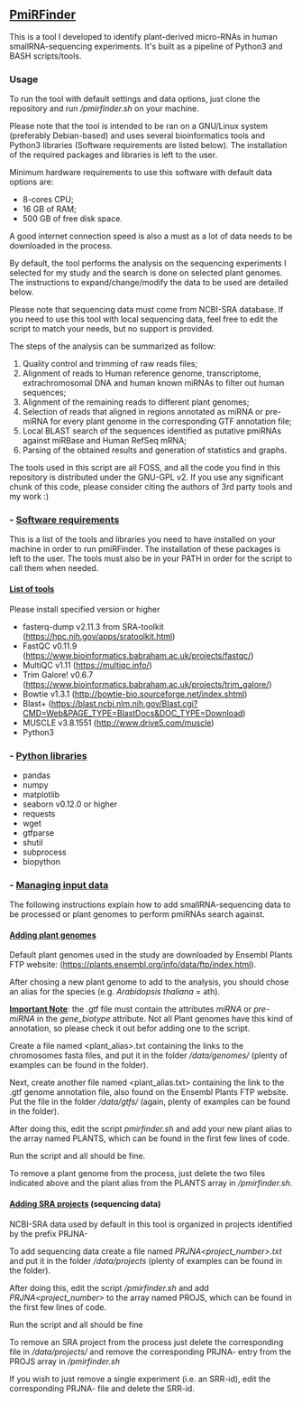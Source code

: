## <u>PmiRFinder</u>

This is a tool I developed to identify plant-derived micro-RNAs in human smallRNA-sequencing experiments. It's built as a pipeline of Python3 and BASH scripts/tools.
### Usage
To run the tool with default settings and data options, just clone the repository and run */pmirfinder.sh* on your machine.

Please note that the tool is intended to be ran on a GNU/Linux system (preferably Debian-based) and uses several bioinformatics tools and Python3 libraries (Software requirements are listed below). The installation of the required packages and libraries is left to the user.

Minimum hardware requirements to use this software with default data options are:

- 8-cores CPU;
- 16 GB of RAM;
- 500 GB of free disk space.

A good internet connection speed is also a must as a lot of data needs to be downloaded in the process.

By default, the tool performs the analysis on the sequencing experiments I selected for my study and the search is done on selected plant genomes. The instructions to expand/change/modify the data to be used are detailed below.

Please note that sequencing data must come from NCBI-SRA database. If you need to use this tool with local sequencing data, feel free to edit the script to match your needs, but no support is provided.

The steps of the analysis can be summarized as follow:

1) Quality control and trimming of raw reads files;
2) Alignment of reads to Human reference genome, transcriptome, extrachromosomal DNA and human known miRNAs to filter out human sequences;
3) Alignment of the remaining reads to different plant genomes;
4) Selection of reads that aligned in regions annotated as miRNA or pre-miRNA for every plant genome in the corresponding GTF annotation file;
5) Local BLAST search of the sequences identified as putative pmiRNAs against miRBase and Human RefSeq mRNA;
6) Parsing of the obtained results and generation of statistics and graphs.

The tools used in this script are all FOSS, and all the code you find in this repository is distributed under the GNU-GPL v2. If you use any significant chunk of this code, please consider citing the authors of 3rd party tools and my work :)

### - <u>Software requirements</u>
This is a list of the tools and libraries you need to have installed on your machine in order to run pmiRFinder. The installation of these packages is left to the user. The tools must also be in your PATH in order for the script to call them when needed.
#### <u>List of tools</u>
Please install specified version or higher

 - fasterq-dump v2.11.3 from SRA-toolkit (https://hpc.nih.gov/apps/sratoolkit.html)
- FastQC v0.11.9  (https://www.bioinformatics.babraham.ac.uk/projects/fastqc/)
- MultiQC v1.11 (https://multiqc.info/)
- Trim Galore! v0.6.7 (https://www.bioinformatics.babraham.ac.uk/projects/trim_galore/)
- Bowtie v1.3.1 (http://bowtie-bio.sourceforge.net/index.shtml)
- Blast+ (https://blast.ncbi.nlm.nih.gov/Blast.cgi?CMD=Web&PAGE_TYPE=BlastDocs&DOC_TYPE=Download)
- MUSCLE v3.8.1551 (http://www.drive5.com/muscle)
- Python3

### - <u>Python libraries</u>

- pandas
- numpy
- matplotlib
- seaborn v0.12.0 or higher
- requests
- wget
- gtfparse
- shutil
- subprocess
- biopython

### - <u>Managing input data</u>
The following instructions explain how to add smallRNA-sequencing data to be processed or plant genomes to perform pmiRNAs search against.

#### <u>Adding plant genomes</u>

Default plant genomes used in the study are downloaded by Ensembl Plants FTP website: (https://plants.ensembl.org/info/data/ftp/index.html).

After chosing a new plant genome to add to the analysis, you should chose an alias for the species (e.g. *Arabidopsis thaliana* = ath).

<u>**Important Note**</u>: the .gtf file must contain the attributes *miRNA* or *pre-miRNA* in the *gene_biotype* attribute. Not all Plant genomes have this kind of annotation, so please check it out befor adding one to the script.

Create a file named <plant_alias>.txt containing the links to the chromosomes fasta files, and put it in the folder */data/genomes/* (plenty of examples can be found in the folder).

Next, create another file named <plant_alias.txt> containing the link to the .gtf genome annotation file, also found on the Ensembl Plants FTP website. Put the file in the folder */data/gtfs/* (again, plenty of examples can be found in the folder).

After doing this, edit the script *pmirfinder.sh* and add your new plant alias to the array named PLANTS, which can be found in the first few lines of code.

Run the script and all should be fine.

To remove a plant genome from the process, just delete the two files indicated above and the plant alias from the PLANTS array in */pmirfinder.sh*.

#### <u>Adding SRA projects</u> (sequencing data)

NCBI-SRA data used by default in this tool is organized in projects identified by the prefix PRJNA-

To add sequencing data create a file named *PRJNA<project_number>.txt* and put it in the folder */data/projects* (plenty of examples can be found in the folder).

After doing this, edit the script */pmirfinder.sh* and add *PRJNA<project_number>* to the array named PROJS, which can be found in the first few lines of code.

Run the script and all should be fine

To remove an SRA project from the process just delete the corresponding file in */data/projects/* and remove the corresponding PRJNA- entry from the PROJS array in */pmirfinder.sh*

If you wish to just remove a single experiment (i.e. an SRR-id), edit the corresponding PRJNA- file and delete the SRR-id.

